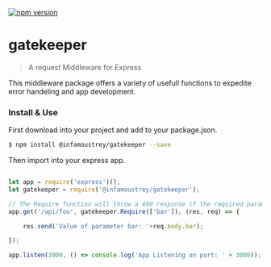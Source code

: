 [![npm version](https://badge.fury.io/js/%40infamoustrey%2Fgatekeeper.svg)](https://badge.fury.io/js/%40infamoustrey%2Fgatekeeper)

# gatekeeper

> A request Middleware for Express

This middleware package offers a variety of usefull functions to expedite error handeling and app development.

### Install & Use

First download into your project and add to your package.json.

```bash
$ npm install @infamoustrey/gatekeeper --save
```

Then import into your express app.

```javascript

let app = require('express')();
let gatekeeper = require('@infamoustrey/gatekeeper');

// The Require function will throw a 400 response if the required parameters are not met
app.get('/api/foo', gatekeeper.Require(['bar']), (res, req) => {

    res.send('Value of parameter bar: '+req.body.bar);

});

app.listen(3000, () => console.log('App Listening on port: ' + 3000));

```
